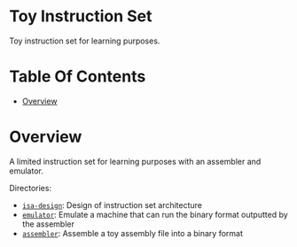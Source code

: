 # Toy Instruction Set
Toy instruction set for learning purposes.

# Table Of Contents
- [Overview](#overview)

# Overview
A limited instruction set for learning purposes with an assembler and emulator.

Directories:

- [`isa-design`](./isa-design): Design of instruction set architecture
- [`emulator`](./emulator): Emulate a machine that can run the binary format 
                            outputted by the assembler
- [`assembler`](./assembler): Assemble a toy assembly file into a binary format
